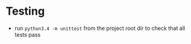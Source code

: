 Testing
=======
- run `python3.4 -m unittest` from the project root dir to check that all tests pass
